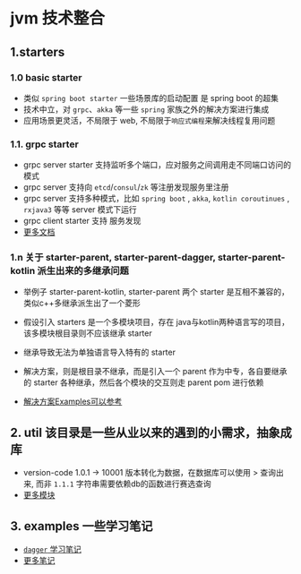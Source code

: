 # jvm 技术整合

## 1.starters

### 1.0 basic starter

+ 类似 `spring boot starter` 一些场景库的启动配置 是 spring boot 的超集
+ 技术中立，对 `grpc`、`akka` 等一些 `spring` 家族之外的解决方案进行集成
+ 应用场景更灵活，不局限于 web, 不局限于`响应式编程`来解决线程复用问题

### 1.1. grpc starter

+ grpc server starter 支持监听多个端口，应对服务之间调用走不同端口访问的模式
+ grpc server 支持向 `etcd`/`consul`/`zk` 等注册发现服务里注册
+ grpc server 支持多种模式，比如 `spring boot` , `akka`, `kotlin coroutinues` , `rxjava3` 等等 server 模式下运行
+ grpc client starter 支持 服务发现
+ [更多文档](./grpc-starter)

### 1.n 关于 starter-parent, starter-parent-dagger, starter-parent-kotlin 派生出来的多继承问题

+ 举例子 starter-parent-kotlin, starter-parent 两个 starter 是互相不兼容的，类似c++多继承派生出了一个菱形
+ 假设引入 starters 是一个多模块项目，存在 java与kotlin两种语言写的项目， 该多模块根目录则不应该继承 starter
+ 继承导致无法为单独语言导入特有的 starter
+ 解决方案，则是根目录不继承，而是引入一个 parent 作为中专，各自要继承的 starter 各种继承，然后各个模块的交互则走 parent pom 进行依赖

+ [解决方案Examples可以参考](./grpc-starter)

## 2. util 该目录是一些从业以来的遇到的小需求，抽象成库

+ version-code 1.0.1 -> 10001 版本转化为数据，在数据库可以使用 > 查询出来, 而非 `1.1.1` 字符串需要依赖db的函数进行赛选查询
+ [更多模块](./util)

## 3. examples 一些学习笔记

+ [`dagger` 学习笔记](./examples/dagger-project-server-with-server/src/main/java/io/github/jojoti/examples/dagger)
+ [更多笔记](./examples)
